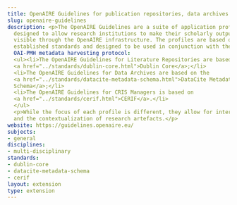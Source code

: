 ```yaml
---
title: OpenAIRE Guidelines for publication repositories, data archives and CRIS systems
slug: openaire-guidelines
description: <p>The OpenAIRE Guidelines are a suite of application profiles
  designed to allow research institutions to make their scholarly outputs
  visible through the OpenAIRE infrastructure. The profiles are based on
  established standards and designed to be used in conjunction with the
  OAI-PMH metadata harvesting protocol:
  <ul><li>The OpenAIRE Guidelines for Literature Repositories are based on
  <a href="../standards/dublin-core.html">Dublin Core</a>;</li>
  <li>The OpenAIRE Guidelines for Data Archives are based on the
  <a href="../standards/datacite-metadata-schema.html">DataCite Metadata
  Schema</a>;</li>
  <li>The OpenAIRE Guidelines for CRIS Managers is based on
  <a href="../standards/cerif.html">CERIF</a>.</li>
  </ul>
  <p>While the focus of each profile is different, they allow for interlinking
  and the contextualization of research artefacts.</p>
website: https://guidelines.openaire.eu/
subjects:
- general
disciplines:
- multi-disciplinary
standards:
- dublin-core
- datacite-metadata-schema
- cerif
layout: extension
type: extension
---
```


